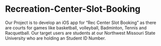 # Recreation-Center-Slot-Booking
Our Project is to develop an iOS app for “Rec Center Slot Booking” as there are courts for games like basketball, volleyball, Badminton, Tennis and Racquetball. Our target users are students at our Northwest Missouri State University who are holding an Student ID Number.
